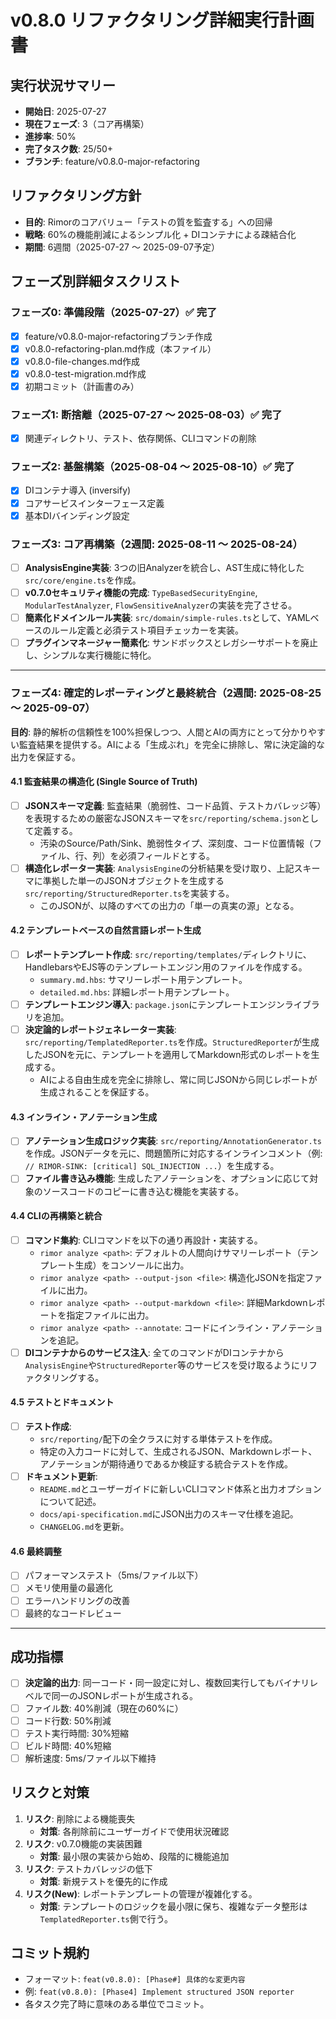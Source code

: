 # v0.8.0 リファクタリング詳細実行計画書

## 実行状況サマリー
- **開始日**: 2025-07-27
- **現在フェーズ**: 3（コア再構築）
- **進捗率**: 50%
- **完了タスク数**: 25/50+
- **ブランチ**: feature/v0.8.0-major-refactoring

## リファクタリング方針
- **目的**: Rimorのコアバリュー「テストの質を監査する」への回帰
- **戦略**: 60%の機能削減によるシンプル化 + DIコンテナによる疎結合化
- **期間**: 6週間（2025-07-27 〜 2025-09-07予定）

## フェーズ別詳細タスクリスト

### フェーズ0: 準備段階（2025-07-27）✅ 完了
- [x] feature/v0.8.0-major-refactoringブランチ作成
- [x] v0.8.0-refactoring-plan.md作成（本ファイル）
- [x] v0.8.0-file-changes.md作成
- [x] v0.8.0-test-migration.md作成
- [x] 初期コミット（計画書のみ）

### フェーズ1: 断捨離（2025-07-27 〜 2025-08-03）✅ 完了
- [x] 関連ディレクトリ、テスト、依存関係、CLIコマンドの削除

### フェーズ2: 基盤構築（2025-08-04 〜 2025-08-10）✅ 完了
- [x] DIコンテナ導入 (inversify)
- [x] コアサービスインターフェース定義
- [x] 基本DIバインディング設定

### フェーズ3: コア再構築（2週間: 2025-08-11 〜 2025-08-24）
- [ ] **AnalysisEngine実装**: 3つの旧Analyzerを統合し、AST生成に特化した`src/core/engine.ts`を作成。
- [ ] **v0.7.0セキュリティ機能の完成**: `TypeBasedSecurityEngine`, `ModularTestAnalyzer`, `FlowSensitiveAnalyzer`の実装を完了させる。
- [ ] **簡素化ドメインルール実装**: `src/domain/simple-rules.ts`として、YAMLベースのルール定義と必須テスト項目チェッカーを実装。
- [ ] **プラグインマネージャー簡素化**: サンドボックスとレガシーサポートを廃止し、シンプルな実行機能に特化。

---

### フェーズ4: 確定的レポーティングと最終統合（2週間: 2025-08-25 〜 2025-09-07）

**目的**: 静的解析の信頼性を100%担保しつつ、人間とAIの両方にとって分かりやすい監査結果を提供する。AIによる「生成ぶれ」を完全に排除し、常に決定論的な出力を保証する。

#### 4.1 監査結果の構造化 (Single Source of Truth)
- [ ] **JSONスキーマ定義**: 監査結果（脆弱性、コード品質、テストカバレッジ等）を表現するための厳密なJSONスキーマを`src/reporting/schema.json`として定義する。
    - 汚染のSource/Path/Sink、脆弱性タイプ、深刻度、コード位置情報（ファイル、行、列）を必須フィールドとする。
- [ ] **構造化レポーター実装**: `AnalysisEngine`の分析結果を受け取り、上記スキーマに準拠した単一のJSONオブジェクトを生成する`src/reporting/StructuredReporter.ts`を実装する。
    - このJSONが、以降のすべての出力の「単一の真実の源」となる。

#### 4.2 テンプレートベースの自然言語レポート生成
- [ ] **レポートテンプレート作成**: `src/reporting/templates/`ディレクトリに、HandlebarsやEJS等のテンプレートエンジン用のファイルを作成する。
    - `summary.md.hbs`: サマリーレポート用テンプレート。
    - `detailed.md.hbs`: 詳細レポート用テンプレート。
- [ ] **テンプレートエンジン導入**: `package.json`にテンプレートエンジンライブラリを追加。
- [ ] **決定論的レポートジェネレーター実装**: `src/reporting/TemplatedReporter.ts`を作成。`StructuredReporter`が生成したJSONを元に、テンプレートを適用してMarkdown形式のレポートを生成する。
    - AIによる自由生成を完全に排除し、常に同じJSONから同じレポートが生成されることを保証する。

#### 4.3 インライン・アノテーション生成
- [ ] **アノテーション生成ロジック実装**: `src/reporting/AnnotationGenerator.ts`を作成。JSONデータを元に、問題箇所に対応するインラインコメント（例: `// RIMOR-SINK: [critical] SQL_INJECTION ...`）を生成する。
- [ ] **ファイル書き込み機能**: 生成したアノテーションを、オプションに応じて対象のソースコードのコピーに書き込む機能を実装する。

#### 4.4 CLIの再構築と統合
- [ ] **コマンド集約**: CLIコマンドを以下の通り再設計・実装する。
    - `rimor analyze <path>`: デフォルトの人間向けサマリーレポート（テンプレート生成）をコンソールに出力。
    - `rimor analyze <path> --output-json <file>`: 構造化JSONを指定ファイルに出力。
    - `rimor analyze <path> --output-markdown <file>`: 詳細Markdownレポートを指定ファイルに出力。
    - `rimor analyze <path> --annotate`: コードにインライン・アノテーションを追記。
- [ ] **DIコンテナからのサービス注入**: 全てのコマンドがDIコンテナから`AnalysisEngine`や`StructuredReporter`等のサービスを受け取るようにリファクタリングする。

#### 4.5 テストとドキュメント
- [ ] **テスト作成**:
    - `src/reporting/`配下の全クラスに対する単体テストを作成。
    - 特定の入力コードに対して、生成されるJSON、Markdownレポート、アノテーションが期待通りであるか検証する統合テストを作成。
- [ ] **ドキュメント更新**:
    - `README.md`とユーザーガイドに新しいCLIコマンド体系と出力オプションについて記述。
    - `docs/api-specification.md`にJSON出力のスキーマ仕様を追記。
    - `CHANGELOG.md`を更新。

#### 4.6 最終調整
- [ ] パフォーマンステスト（5ms/ファイル以下）
- [ ] メモリ使用量の最適化
- [ ] エラーハンドリングの改善
- [ ] 最終的なコードレビュー

---

## 成功指標
- [ ] **決定論的出力**: 同一コード・同一設定に対し、複数回実行してもバイナリレベルで同一のJSONレポートが生成される。
- [ ] ファイル数: 40%削減（現在の60%に）
- [ ] コード行数: 50%削減
- [ ] テスト実行時間: 30%短縮
- [ ] ビルド時間: 40%短縮
- [ ] 解析速度: 5ms/ファイル以下維持

## リスクと対策
1. **リスク**: 削除による機能喪失
   - **対策**: 各削除前にユーザーガイドで使用状況確認
2. **リスク**: v0.7.0機能の実装困難
   - **対策**: 最小限の実装から始め、段階的に機能追加
3. **リスク**: テストカバレッジの低下
   - **対策**: 新規テストを優先的に作成
4. **リスク(New)**: レポートテンプレートの管理が複雑化する。
   - **対策**: テンプレートのロジックを最小限に保ち、複雑なデータ整形は`TemplatedReporter.ts`側で行う。

## コミット規約
- フォーマット: `feat(v0.8.0): [Phase#] 具体的な変更内容`
- 例: `feat(v0.8.0): [Phase4] Implement structured JSON reporter`
- 各タスク完了時に意味のある単位でコミット。
